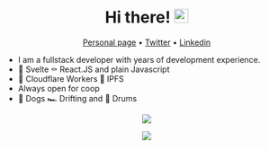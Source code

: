 <div align="center">
   <h1>Hi there! <img src="https://media.giphy.com/media/hvRJCLFzcasrR4ia7z/giphy.gif" width="25px"></h1>
</div>

<p align="center">
  <a href="https://yankowski.eu">Personal page</a> •
  <a href="https://twitter.com/youaresoroman">Twitter</a> •
  <a href="https://www.linkedin.com/in/youaresoroman">Linkedin</a>
</p>

- I am a fullstack developer with years of development experience.
- 🔫 Svelte ⚰️ React.JS and plain Javascript
- 💊 Cloudflare Workers 💎 IPFS
- Always open for coop
- 🐶 Dogs 🏎️ Drifting and 🥁 Drums

<div align="center">
  
<!-- ![Anurag's GitHub stats](https://github-readme-stats.vercel.app/api?username=youaresoroman&show_icons=true&theme=default&count_private=true) -->

 <img src="https://github-profile-trophy.vercel.app/?username=youaresoroman&theme=flat&no-frame=true&margin-w=10" />
 
![](https://hit.yhype.me/github/profile?user_id=53238921)

</div>

